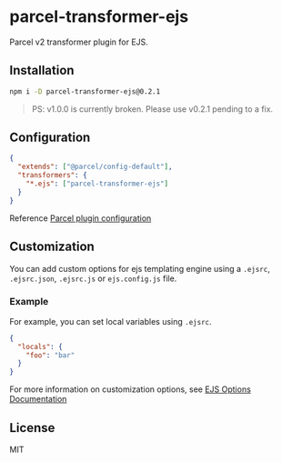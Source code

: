 # parcel-transformer-ejs

Parcel v2 transformer plugin for EJS.

## Installation

```sh
npm i -D parcel-transformer-ejs@0.2.1
```
> PS: v1.0.0 is currently broken. Please use v0.2.1 pending to a fix.

## Configuration

```json
{
  "extends": ["@parcel/config-default"],
  "transformers": {
    "*.ejs": ["parcel-transformer-ejs"]
  }
}
```

Reference [Parcel plugin configuration](https://parceljs.org/features/plugins/)

## Customization

You can add custom options for ejs templating engine using a `.ejsrc`, `.ejsrc.json`, `.ejsrc.js` or `ejs.config.js` file.

### Example

For example, you can set local variables using `.ejsrc`.

```json
{
  "locals": {
    "foo": "bar"
  }
}
```

For more information on customization options, see [EJS Options Documentation](https://ejs.co/#docs)

## License

MIT
